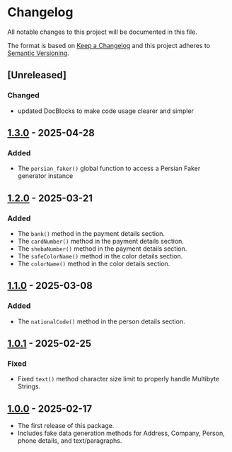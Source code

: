 # Changelog

All notable changes to this project will be documented in this file.

The format is based on [Keep a Changelog](http://keepachangelog.com/)
and this project adheres to [Semantic Versioning](http://semver.org/).

## [Unreleased]

### Changed

-   updated DocBlocks to make code usage clearer and simpler

## [1.3.0] - 2025-04-28

### Added

-   The `persian_faker()` global function to access a Persian Faker generator instance

## [1.2.0] - 2025-03-21

### Added

-   The `bank()` method in the payment details section.
-   The `cardNumber()` method in the payment details section.
-   The `shebaNumber()` method in the payment details section.
-   The `safeColorName()` method in the color details section.
-   The `colorName()` method in the color details section.

## [1.1.0] - 2025-03-08

### Added

-   The `nationalCode()` method in the person details section.

## [1.0.1] - 2025-02-25

### Fixed

-   Fixed `text()` method character size limit to properly handle Multibyte Strings.

## [1.0.0] - 2025-02-17

-   The first release of this package.
-   Includes fake data generation methods for Address, Company, Person, phone details, and text/paragraphs.

[1.3.0]: https://github.com/amyavari/persian-faker-php/compare/v1.2.0...v1.3.0
[1.2.0]: https://github.com/amyavari/persian-faker-php/compare/v1.1.0...v1.2.0
[1.1.0]: https://github.com/amyavari/persian-faker-php/compare/v1.0.1...v1.1.0
[1.0.1]: https://github.com/amyavari/persian-faker-php/compare/v1.0.0...v1.0.1
[1.0.0]: https://github.com/amyavari/persian-faker-php/compare/v0.1.0...v1.0.0
